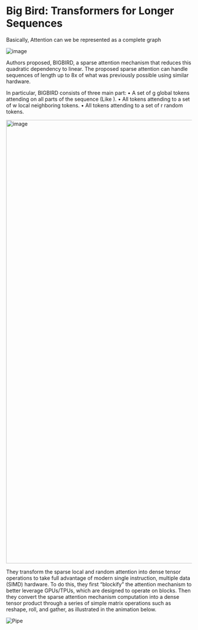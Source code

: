 # Big Bird: Transformers for Longer Sequences

Basically, Attention can we be represented as a complete graph

![image](https://user-images.githubusercontent.com/48170101/180954579-0a7b319b-1938-46d8-9bf4-7a0220cc4dc3.png)

Authors proposed, BIGBIRD, a sparse attention mechanism that reduces this quadratic dependency to linear. The proposed sparse attention can handle sequences
of length up to 8x of what was previously possible using similar hardware.

In particular, BIGBIRD consists of three main part:
• A set of g global tokens attending on all parts of the sequence (Like <CLS>).
• All tokens attending to a set of w local neighboring tokens.
• All tokens attending to a set of r random tokens.

<img width="1203" alt="image" src="https://user-images.githubusercontent.com/48170101/180950754-27c5a2b1-0946-4638-b201-dfc5cd1f2072.png">

  
They transform the sparse local and random attention into dense tensor operations to take full advantage of modern single instruction, multiple data (SIMD) hardware.
To do this, they first “blockify” the attention mechanism to better leverage GPUs/TPUs, which are designed to operate on blocks. Then they convert the sparse attention mechanism computation into a dense tensor product through a series of simple matrix operations such as reshape, roll, and gather, as illustrated in the animation below.

![Pipe](https://github.com/SanzharMrz/NLP-papers/blob/main/meta/image3.gif)
